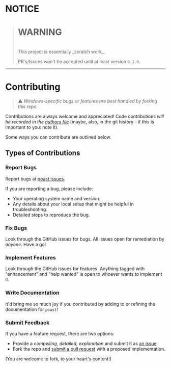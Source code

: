 # NOTICE
> <h1>WARNING</h1><br />
> This project is essentially _scratch work_.
>
> PR's/Issues won't be accepted until at least version `0.1.0`.

------------

Contributing
============

> :warning: *Windows-specific bugs or features are best handled by forking this
> repo*.

Contributions are always welcome and appreciated!
Code contributions _will be recorded in the [authors file](./AUTHORS.md)_ (maybe,
also, in the git history - if this is important to you: note it).

Some ways you can contribute are outlined below.

Types of Contributions
----------------------

### Report Bugs

Report bugs at [poast issues](https://github.com/andrew-canaday/poast/issues).

If you are reporting a bug, please include:

* Your operating system name and version.
* Any details about your local setup that might be helpful in troubleshooting.
* Detailed steps to reproduce the bug.

### Fix Bugs

Look through the GitHub issues for bugs. All issues open for remediation by
_anyone_. Have a go!

### Implement Features

Look through the GitHub issues for features. Anything tagged with "enhancement"
and "help wanted" is open to whoever wants to implement it.

### Write Documentation

It'd bring me so much joy if you contributed by adding to or refining the
documentation for `poast`!

### Submit Feedback

If you have a feature request, there are two options:
 - Provide a *compelling, detailed, explanation* and submit it as [an issue](poast/client/basecli.py)
 - Fork the repo and [submit a pull request](https://github.com/andrew-canaday/poast/compare) with a proposed implementation.

(You are welcome to fork, to your heart's content!)

